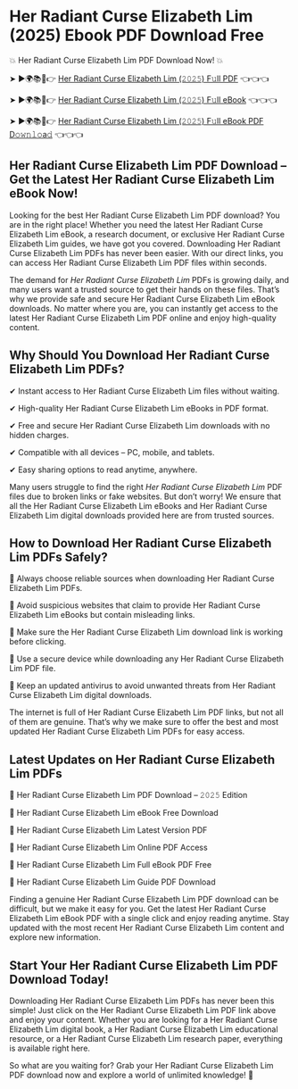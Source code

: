 # Her Radiant Curse Elizabeth Lim (2025) Ebook PDF Download Free

💥 Her Radiant Curse Elizabeth Lim PDF Download Now! 💥

➤ ►🌍📚📱👉 [Her Radiant Curse Elizabeth Lim (𝟸𝟶𝟸𝟻) F𝚞ll PDF](https://getpdf.xyz/her-radiant-curse-elizabeth-lim) 👈👈👈


➤ ►🌍📚📱👉 [Her Radiant Curse Elizabeth Lim (𝟸𝟶𝟸𝟻) F𝚞ll eBook](https://getpdf.xyz/her-radiant-curse-elizabeth-lim) 👈👈👈


➤ ►🌍📚📱👉 [Her Radiant Curse Elizabeth Lim (𝟸𝟶𝟸𝟻) F𝚞ll eBook PDF D𝚘𝚠𝚗𝚕𝚘a𝚍](https://getpdf.xyz/her-radiant-curse-elizabeth-lim) 👈👈👈


## Her Radiant Curse Elizabeth Lim PDF Download – Get the Latest Her Radiant Curse Elizabeth Lim eBook Now!

Looking for the best Her Radiant Curse Elizabeth Lim PDF download? You are in the right place! Whether you need the latest Her Radiant Curse Elizabeth Lim eBook, a research document, or exclusive Her Radiant Curse Elizabeth Lim guides, we have got you covered. Downloading Her Radiant Curse Elizabeth Lim PDFs has never been easier. With our direct links, you can access Her Radiant Curse Elizabeth Lim PDF files within seconds.

The demand for *Her Radiant Curse Elizabeth Lim* PDFs is growing daily, and many users want a trusted source to get their hands on these files. That’s why we provide safe and secure Her Radiant Curse Elizabeth Lim eBook downloads. No matter where you are, you can instantly get access to the latest Her Radiant Curse Elizabeth Lim PDF online and enjoy high-quality content.

## Why Should You Download Her Radiant Curse Elizabeth Lim PDFs?

✔ Instant access to Her Radiant Curse Elizabeth Lim files without waiting.

✔ High-quality Her Radiant Curse Elizabeth Lim eBooks in PDF format.

✔ Free and secure Her Radiant Curse Elizabeth Lim downloads with no hidden charges.

✔ Compatible with all devices – PC, mobile, and tablets.

✔ Easy sharing options to read anytime, anywhere.

Many users struggle to find the right *Her Radiant Curse Elizabeth Lim* PDF files due to broken links or fake websites. But don’t worry! We ensure that all the Her Radiant Curse Elizabeth Lim eBooks and Her Radiant Curse Elizabeth Lim digital downloads provided here are from trusted sources.

## How to Download Her Radiant Curse Elizabeth Lim PDFs Safely?

📌 Always choose reliable sources when downloading Her Radiant Curse Elizabeth Lim PDFs.

📌 Avoid suspicious websites that claim to provide Her Radiant Curse Elizabeth Lim eBooks but contain misleading links.

📌 Make sure the Her Radiant Curse Elizabeth Lim download link is working before clicking.

📌 Use a secure device while downloading any Her Radiant Curse Elizabeth Lim PDF file.

📌 Keep an updated antivirus to avoid unwanted threats from Her Radiant Curse Elizabeth Lim digital downloads.

The internet is full of Her Radiant Curse Elizabeth Lim PDF links, but not all of them are genuine. That’s why we make sure to offer the best and most updated Her Radiant Curse Elizabeth Lim PDFs for easy access.

## Latest Updates on Her Radiant Curse Elizabeth Lim PDFs

🔹 Her Radiant Curse Elizabeth Lim PDF Download – 𝟸𝟶𝟸𝟻 Edition

🔹 Her Radiant Curse Elizabeth Lim eBook Free Download

🔹 Her Radiant Curse Elizabeth Lim Latest Version PDF

🔹 Her Radiant Curse Elizabeth Lim Online PDF Access

🔹 Her Radiant Curse Elizabeth Lim Full eBook PDF Free

🔹 Her Radiant Curse Elizabeth Lim Guide PDF Download

Finding a genuine Her Radiant Curse Elizabeth Lim PDF download can be difficult, but we make it easy for you. Get the latest Her Radiant Curse Elizabeth Lim eBook PDF with a single click and enjoy reading anytime. Stay updated with the most recent Her Radiant Curse Elizabeth Lim content and explore new information.

## Start Your Her Radiant Curse Elizabeth Lim PDF Download Today!

Downloading Her Radiant Curse Elizabeth Lim PDFs has never been this simple! Just click on the Her Radiant Curse Elizabeth Lim PDF link above and enjoy your content. Whether you are looking for a Her Radiant Curse Elizabeth Lim digital book, a Her Radiant Curse Elizabeth Lim educational resource, or a Her Radiant Curse Elizabeth Lim research paper, everything is available right here.

So what are you waiting for? Grab your Her Radiant Curse Elizabeth Lim PDF download now and explore a world of unlimited knowledge! 🚀